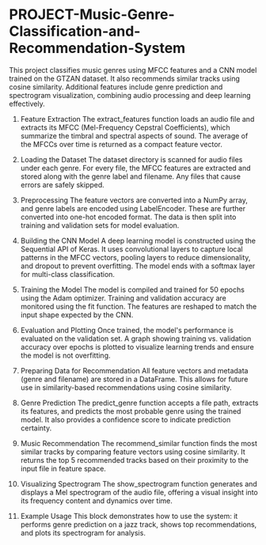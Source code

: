 # PROJECT-Music-Genre-Classification-and-Recommendation-System
This project classifies music genres using MFCC features and a CNN model trained on the GTZAN dataset. It also recommends similar tracks using cosine similarity. Additional features include genre prediction and spectrogram visualization, combining audio processing and deep learning effectively.


1. Feature Extraction
The extract_features function loads an audio file and extracts its MFCC (Mel-Frequency Cepstral Coefficients), which summarize the timbral and spectral aspects of sound. The average of the MFCCs over time is returned as a compact feature vector.

2. Loading the Dataset
The dataset directory is scanned for audio files under each genre. For every file, the MFCC features are extracted and stored along with the genre label and filename. Any files that cause errors are safely skipped.

3. Preprocessing
The feature vectors are converted into a NumPy array, and genre labels are encoded using LabelEncoder. These are further converted into one-hot encoded format. The data is then split into training and validation sets for model evaluation.

4. Building the CNN Model
A deep learning model is constructed using the Sequential API of Keras. It uses convolutional layers to capture local patterns in the MFCC vectors, pooling layers to reduce dimensionality, and dropout to prevent overfitting. The model ends with a softmax layer for multi-class classification.

5. Training the Model
The model is compiled and trained for 50 epochs using the Adam optimizer. Training and validation accuracy are monitored using the fit function. The features are reshaped to match the input shape expected by the CNN.

6. Evaluation and Plotting
Once trained, the model's performance is evaluated on the validation set. A graph showing training vs. validation accuracy over epochs is plotted to visualize learning trends and ensure the model is not overfitting.

7. Preparing Data for Recommendation
All feature vectors and metadata (genre and filename) are stored in a DataFrame. This allows for future use in similarity-based recommendations using cosine similarity.

8. Genre Prediction
The predict_genre function accepts a file path, extracts its features, and predicts the most probable genre using the trained model. It also provides a confidence score to indicate prediction certainty.

9. Music Recommendation
The recommend_similar function finds the most similar tracks by comparing feature vectors using cosine similarity. It returns the top 5 recommended tracks based on their proximity to the input file in feature space.

10. Visualizing Spectrogram
The show_spectrogram function generates and displays a Mel spectrogram of the audio file, offering a visual insight into its frequency content and dynamics over time.

11. Example Usage
This block demonstrates how to use the system: it performs genre prediction on a jazz track, shows top recommendations, and plots its spectrogram for analysis.
